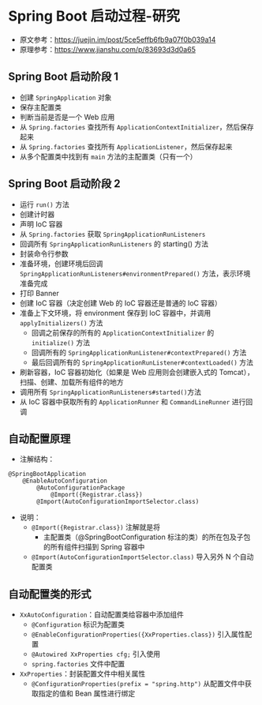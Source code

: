 # Spring Boot 启动过程-研究
- 原文参考：https://juejin.im/post/5ce5effb6fb9a07f0b039a14
- 原理参考：https://www.jianshu.com/p/83693d3d0a65

## Spring Boot 启动阶段 1
- 创建 `SpringApplication` 对象
- 保存主配置类
- 判断当前是否是一个 Web 应用 
- 从 `Spring.factories` 查找所有 `ApplicationContextInitializer`，然后保存起来 
- 从 `Spring.factories` 查找所有 `ApplicationListener`，然后保存起来 
- 从多个配置类中找到有 `main` 方法的主配置类（只有一个） 
 
## Spring Boot 启动阶段 2
- 运行 `run()` 方法
- 创建计时器 
- 声明 IoC 容器 
- 从 `Spring.factories` 获取 `SpringApplicationRunListeners` 
- 回调所有 `SpringApplicationRunListeners` 的 starting() 方法 
- 封装命令行参数 
- 准备环境，创建环境后回调 `SpringApplicationRunListeners#environmentPrepared()` 方法，表示环境准备完成
- 打印 Banner 
- 创建 IoC 容器（决定创建 Web 的 IoC 容器还是普通的 IoC 容器） 
- 准备上下文环境，将 environment 保存到 IoC 容器中，并调用 `applyInitializers()` 方法
  - 回调之前保存的所有的 `ApplicationContextInitializer` 的 `initialize()` 方法
  - 回调所有的 `SpringApplicationRunListener#contextPrepared()` 方法 
  - 最后回调所有的 `SpringApplicationRunListener#contextLoaded()` 方法
- 刷新容器，IoC 容器初始化（如果是 Web 应用则会创建嵌入式的 Tomcat），扫描、创建、加载所有组件的地方
- 调用所有 `SpringApplicationRunListeners#started()`方法 
- 从 IoC 容器中获取所有的 `ApplicationRunner` 和 `CommandLineRunner` 进行回调 

## 自动配置原理
- 注解结构：
```
@SpringBootApplication
    @EnableAutoConfiguration
        @AutoConfigurationPackage
            @Import({Registrar.class})
        @Import(AutoConfigurationImportSelector.class)
```
- 说明：
  - `@Import({Registrar.class})` 注解就是将
    - 主配置类（@SpringBootConfiguration 标注的类）的所在包及子包的所有组件扫描到 Spring 容器中
  - `@Import(AutoConfigurationImportSelector.class)` 导入另外 N 个自动配置类

## 自动配置类的形式
- `XxAutoConfiguration`：自动配置类给容器中添加组件
  - `@Configuration` 标识为配置类
  - `@EnableConfigurationProperties({XxProperties.class})` 引入属性配置
  - `@Autowired XxProperties cfg;` 引入使用
  - `spring.factories` 文件中配置
- `XxProperties`：封装配置文件中相关属性
  - `@ConfigurationProperties(prefix = "spring.http")` 从配置文件中获取指定的值和 Bean 属性进行绑定 
